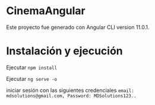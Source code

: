 # CinemaAngular

Este proyecto fue generado con Angular CLI version 11.0.1.

# Instalación y ejecución

Ejecutar `npm install`

Ejecutar `ng serve -o`

iniciar sesión con las siguientes credenciales `email: mdsolutions@gmail.com, Password: MDSolutions123..`
